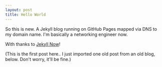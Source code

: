 ```yaml
---
layout: post
title: Hello World
---
```


So this is new. A Jekyll blog running on GitHub Pages mapped via DNS to my domain name. I'm basically a networking engineer now.

With thanks to [Jekyll Now](https://github.com/barryclark/jekyll-now)!

(This is the first post here.. I just imported one old post from an old blog, below. Don't worry, it'll be fine.)